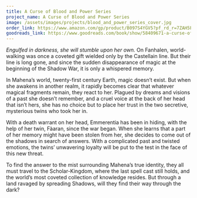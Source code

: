 ```yaml
---
title: A Curse of Blood and Power Series
project_name: A Curse of Blood and Power Series
image: /assets/images/projects/blood_and_power_series_cover.jpg
order_link: https://www.amazon.com/gp/product/B097S4YGV5?pf_rd_r=7ZAH5F2G857FCND3D5VP&pf_rd_p=6fc81c8c-2a38-41c6-a68a-f78c79e7253f&pd_rd_r=8a68ae96-3d0b-4a51-bebd-0bb94598be56&pd_rd_w=VM01H&pd_rd_wg=e54gf&ref_=pd_gw_unk
goodreads_link: https://www.goodreads.com/book/show/58409671-a-curse-of-blood-and-power
---
```

*Engulfed in darkness, she will stumble upon her own.*
On Fanhalen, world-walking was once a coveted gift wielded only by the Castellain line. But their line is long gone, and since the sudden disappearance of magic at the beginning of the Shadow War, it is only a whispered memory.

In Mahena’s world, twenty-first century Earth, magic doesn’t exist. But when she awakens in another realm, it rapidly becomes clear that whatever magical fragments remain, they react to her. Plagued by dreams and visions of a past she doesn’t remember, and a cruel voice at the back of her head that isn’t hers, she has no choice but to place her trust in the two secretive, mysterious twins who took her in. 

With a death warrant on her head, Emmerentia has been in hiding, with the help of her twin, Fàaran, since the war began. When she learns that a part of her memory might have been stolen from her, she decides to come out of the shadows in search of answers. With a complicated past and twisted emotions, the twins’ unwavering loyalty will be put to the test in the face of this new threat. 

To find the answer to the mist surrounding Mahena’s true identity, they all must travel to the Scholar-Kingdom, where the last spell cast still holds, and the world’s most coveted collection of  knowledge resides. But through a land ravaged by spreading Shadows, will they find their way through the dark? 
